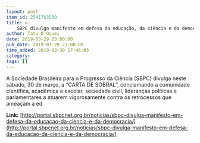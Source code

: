 ```yaml
---
layout: post
item_id: 2541763500
title: >-
    SBPC divulga manifesto em defesa da educação, da ciência e da democracia – SBPC
author: Tatu D'Oquei
date: 2019-03-29 23:00:00
pub_date: 2019-03-29 23:00:00
time_added: 2019-03-30 17:46:03
category: 
tags: []
---
```


A Sociedade Brasileira para o Progresso da Ciência (SBPC) divulga neste sábado, 30 de março, a “CARTA DE SOBRAL”, conclamando a comunidade científica, acadêmica e escolar, sociedade civil, lideranças políticas e parlamentares a atuarem vigorosamente contra os retrocessos que ameaçam a ed

**Link:** [http://portal.sbpcnet.org.br/noticias/sbpc-divulga-manifesto-em-defesa-da-educacao-da-ciencia-e-da-democracia/](http://portal.sbpcnet.org.br/noticias/sbpc-divulga-manifesto-em-defesa-da-educacao-da-ciencia-e-da-democracia/)

